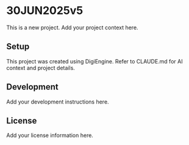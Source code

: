 # 30JUN2025v5

This is a new project. Add your project context here.

## Setup
This project was created using DigiEngine. Refer to CLAUDE.md for AI context and project details.

## Development
Add your development instructions here.

## License
Add your license information here.

